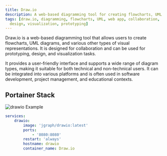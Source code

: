 ```yaml
---
title: Draw.io
description: A web-based diagramming tool for creating flowcharts, UML diagrams, and more.
tags: [draw.io, diagramming, flowcharts, UML, web app, collaboration,
  design, visualization, prototyping]
---
```


Draw.io is a web-based diagramming tool that allows users to create flowcharts, UML diagrams, and various other types of visual representations. It is designed for collaboration and can be used for prototyping, design, and visualization tasks.

It provides a user-friendly interface and supports a wide range of diagram types, making it suitable for both technical and non-technical users. It can be integrated into various platforms and is often used in software development, project management, and educational contexts.

## Portainer Stack

![drawio Example](../images/drawio_example.png)

```yaml
services:
    drawio:
        image: 'jgraph/drawio:latest'
        ports:
            - '8080:8080'
        restart: 'always'
        hostname: drawio
        container_name: Draw.io
```
